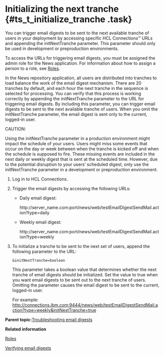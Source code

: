 # Initializing the next tranche {#ts_t_initialize_tranche .task}

You can trigger email digests to be sent to the next available tranche of users in your deployment by accessing specific HCL Connections™ URLs and appending the initNextTranche parameter. This parameter should only be used in development or preproduction environments.

To access the URLs for triggering email digests, you must be assigned the admin role for the News application. For information about how to assign a person to a role, see [Roles](../admin/r_admin_common_user_roles.md).

In the News repository application, all users are distributed into tranches to load balance the work of the email digest mechanism. There are 20 tranches by default, and each hour the next tranche in the sequence is selected for processing. You can verify that this process is working correctly by appending the initNextTranche parameter to the URL for triggering email digests. By including this parameter, you can trigger email digests to be sent to the next available tranche of users. When you omit the initNextTranche parameter, the email digest is sent only to the current, logged-in user.

CAUTION:

Using the initNextTranche parameter in a production environment might impact the schedule of your users. Users might miss some events that occur on the day or week between when the tranche is kicked off and when the schedule is supposed to fire. These missing events are included in the next daily or weekly digest that is sent at the scheduled time. However, due to the potential disruption to your users’ scheduled digest, only use the initNextTranche parameter in a development or preproduction environment.

1.  Log in to HCL Connections.

2.  Trigger the email digests by accessing the following URLs:

    -   Daily email digest:

        http://server\_name.com:port/news/web/testEmailDigestSendMail.action?type=daily

    -   Weekly email digest:

        http://server\_name.com:port/news/web/testEmailDigestSendMail.action?type=weekly

3.  To initialize a tranche to be sent to the next set of users, append the following parameter to the URL:

    ```
    &initNextTranche=boolean
    ```

    This parameter takes a boolean value that determines whether the next tranche of email digests should be initialized. Set the value to true when you want email digests to be sent out to the next tranche of users. Omitting the parameter causes the email digest to be sent to the current, logged-in user.

    For example: http://connections.ibm.com:9444/news/web/testEmailDigestSendMail.action?type=weekly&initNextTranche=true


**Parent topic:**[Troubleshooting email digests](../troubleshoot/c_ts_email_digests.md)

**Related information**  


[Roles](../admin/r_admin_common_user_roles.md)

[Verifying email digests](../troubleshoot/ts_t_trigger_email_notifications.md)

